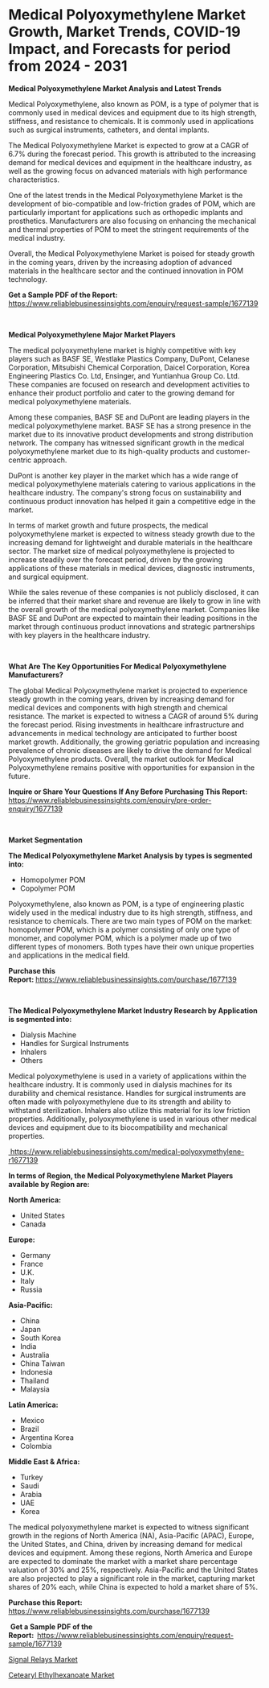 <p><h1>Medical Polyoxymethylene Market Growth, Market Trends, COVID-19 Impact, and Forecasts for period from 2024 - 2031</h1></p><p><strong>Medical Polyoxymethylene Market Analysis and Latest Trends</strong></p>
<p><p>Medical Polyoxymethylene, also known as POM, is a type of polymer that is commonly used in medical devices and equipment due to its high strength, stiffness, and resistance to chemicals. It is commonly used in applications such as surgical instruments, catheters, and dental implants.</p><p>The Medical Polyoxymethylene Market is expected to grow at a CAGR of 6.7% during the forecast period. This growth is attributed to the increasing demand for medical devices and equipment in the healthcare industry, as well as the growing focus on advanced materials with high performance characteristics.</p><p>One of the latest trends in the Medical Polyoxymethylene Market is the development of bio-compatible and low-friction grades of POM, which are particularly important for applications such as orthopedic implants and prosthetics. Manufacturers are also focusing on enhancing the mechanical and thermal properties of POM to meet the stringent requirements of the medical industry.</p><p>Overall, the Medical Polyoxymethylene Market is poised for steady growth in the coming years, driven by the increasing adoption of advanced materials in the healthcare sector and the continued innovation in POM technology.</p></p>
<p><strong>Get a Sample PDF of the Report:&nbsp;</strong> <a href="https://www.reliablebusinessinsights.com/enquiry/request-sample/1677139">https://www.reliablebusinessinsights.com/enquiry/request-sample/1677139</a></p>
<p>&nbsp;</p>
<p><strong>Medical Polyoxymethylene Major Market Players</strong></p>
<p><p>The medical polyoxymethylene market is highly competitive with key players such as BASF SE, Westlake Plastics Company, DuPont, Celanese Corporation, Mitsubishi Chemical Corporation, Daicel Corporation, Korea Engineering Plastics Co. Ltd, Ensinger, and Yuntianhua Group Co. Ltd. These companies are focused on research and development activities to enhance their product portfolio and cater to the growing demand for medical polyoxymethylene materials.</p><p>Among these companies, BASF SE and DuPont are leading players in the medical polyoxymethylene market. BASF SE has a strong presence in the market due to its innovative product developments and strong distribution network. The company has witnessed significant growth in the medical polyoxymethylene market due to its high-quality products and customer-centric approach.</p><p>DuPont is another key player in the market which has a wide range of medical polyoxymethylene materials catering to various applications in the healthcare industry. The company's strong focus on sustainability and continuous product innovation has helped it gain a competitive edge in the market.</p><p>In terms of market growth and future prospects, the medical polyoxymethylene market is expected to witness steady growth due to the increasing demand for lightweight and durable materials in the healthcare sector. The market size of medical polyoxymethylene is projected to increase steadily over the forecast period, driven by the growing applications of these materials in medical devices, diagnostic instruments, and surgical equipment.</p><p>While the sales revenue of these companies is not publicly disclosed, it can be inferred that their market share and revenue are likely to grow in line with the overall growth of the medical polyoxymethylene market. Companies like BASF SE and DuPont are expected to maintain their leading positions in the market through continuous product innovations and strategic partnerships with key players in the healthcare industry.</p></p>
<p>&nbsp;</p>
<p><strong>What Are The Key Opportunities For Medical Polyoxymethylene Manufacturers?</strong></p>
<p><p>The global Medical Polyoxymethylene market is projected to experience steady growth in the coming years, driven by increasing demand for medical devices and components with high strength and chemical resistance. The market is expected to witness a CAGR of around 5% during the forecast period. Rising investments in healthcare infrastructure and advancements in medical technology are anticipated to further boost market growth. Additionally, the growing geriatric population and increasing prevalence of chronic diseases are likely to drive the demand for Medical Polyoxymethylene products. Overall, the market outlook for Medical Polyoxymethylene remains positive with opportunities for expansion in the future.</p></p>
<p><strong>Inquire or Share Your Questions If Any Before Purchasing This Report:</strong> <a href="https://www.reliablebusinessinsights.com/enquiry/pre-order-enquiry/1677139">https://www.reliablebusinessinsights.com/enquiry/pre-order-enquiry/1677139</a></p>
<p>&nbsp;</p>
<p><strong>Market Segmentation</strong></p>
<p><strong>The Medical Polyoxymethylene Market Analysis by types is segmented into:</strong></p>
<p><ul><li>Homopolymer POM</li><li>Copolymer POM</li></ul></p>
<p><p>Polyoxymethylene, also known as POM, is a type of engineering plastic widely used in the medical industry due to its high strength, stiffness, and resistance to chemicals. There are two main types of POM on the market: homopolymer POM, which is a polymer consisting of only one type of monomer, and copolymer POM, which is a polymer made up of two different types of monomers. Both types have their own unique properties and applications in the medical field.</p></p>
<p><strong>Purchase this Report:&nbsp;</strong><a href="https://www.reliablebusinessinsights.com/purchase/1677139">https://www.reliablebusinessinsights.com/purchase/1677139</a></p>
<p>&nbsp;</p>
<p><strong>The Medical Polyoxymethylene Market Industry Research by Application is segmented into:</strong></p>
<p><ul><li>Dialysis Machine</li><li>Handles for Surgical Instruments</li><li>Inhalers</li><li>Others</li></ul></p>
<p><p>Medical polyoxymethylene is used in a variety of applications within the healthcare industry. It is commonly used in dialysis machines for its durability and chemical resistance. Handles for surgical instruments are often made with polyoxymethylene due to its strength and ability to withstand sterilization. Inhalers also utilize this material for its low friction properties. Additionally, polyoxymethylene is used in various other medical devices and equipment due to its biocompatibility and mechanical properties.</p></p>
<p><a href="https://www.reliablebusinessinsights.com/medical-polyoxymethylene-r1677139">&nbsp;https://www.reliablebusinessinsights.com/medical-polyoxymethylene-r1677139</a></p>
<p><strong>In terms of Region, the Medical Polyoxymethylene Market Players available by Region are:</strong></p>
<p>
    <p> <strong> North America: </strong>
        <ul>
            <li>United States</li>
            <li>Canada</li>
        </ul>
        </p> 
    <p> <strong> Europe: </strong>
        <ul>
            <li>Germany</li>
            <li>France</li>
            <li>U.K.</li>
            <li>Italy</li>
            <li>Russia</li>
        </ul>
        </p> 
    <p> <strong> Asia-Pacific: </strong>
        <ul>
            <li>China</li>
            <li>Japan</li>
            <li>South Korea</li>
            <li>India</li>
            <li>Australia</li>
            <li>China Taiwan</li>
            <li>Indonesia</li>
            <li>Thailand</li>
            <li>Malaysia</li>
        </ul>
        </p> 
    <p> <strong> Latin America: </strong>
        <ul>
            <li>Mexico</li>
            <li>Brazil</li>
            <li>Argentina Korea</li>
            <li>Colombia</li>
        </ul>
        </p> 
    <p> <strong> Middle East & Africa: </strong>
        <ul>
            <li>Turkey</li>
            <li>Saudi</li>
            <li>Arabia</li>
            <li>UAE</li>
            <li>Korea</li>
        </ul>
    </p>
    </p>
<p><p>The medical polyoxymethylene market is expected to witness significant growth in the regions of North America (NA), Asia-Pacific (APAC), Europe, the United States, and China, driven by increasing demand for medical devices and equipment. Among these regions, North America and Europe are expected to dominate the market with a market share percentage valuation of 30% and 25%, respectively. Asia-Pacific and the United States are also projected to play a significant role in the market, capturing market shares of 20% each, while China is expected to hold a market share of 5%.</p></p>
<p><strong>Purchase this Report: </strong><a href="https://www.reliablebusinessinsights.com/purchase/1677139">https://www.reliablebusinessinsights.com/purchase/1677139</a></p>
<p>&nbsp;<strong>Get a Sample PDF of the Report:&nbsp;&nbsp;</strong><a href="https://www.reliablebusinessinsights.com/enquiry/request-sample/1677139">https://www.reliablebusinessinsights.com/enquiry/request-sample/1677139</a></p>
<p><strong></strong></p>
<p><p><a href="https://issuu.com/reportprime-2/docs/signal-relays-market-size-2030.pptx">Signal Relays Market</a></p><p><a href="https://github.com/mabutironaldo/Market-Research-Report-List-4/blob/main/cetearyl-ethylhexanoate-market.md">Cetearyl Ethylhexanoate Market</a></p></p>
